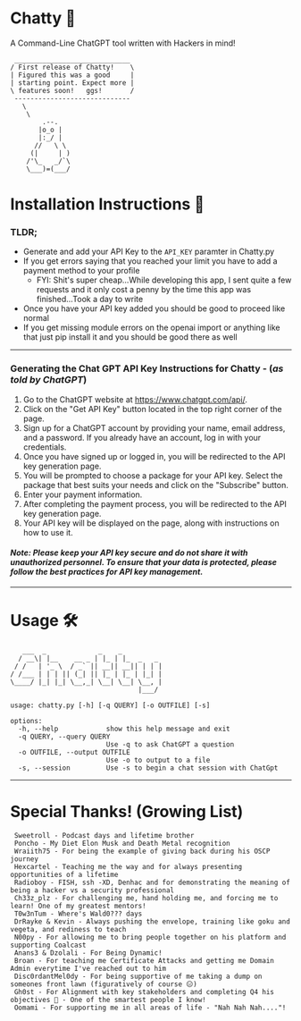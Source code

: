 # Chatty 📢
A Command-Line ChatGPT tool written with Hackers in mind!


```
 _____________________________
/ First release of Chatty!    \
| Figured this was a good     |
| starting point. Expect more |
\ features soon!   ggs!       /
 -----------------------------
   \
    \
        .--.
       |o_o |
       |:_/ |
      //   \ \
     (|     | )
    /'\_   _/`\
    \___)=(___/

```



# Installation Instructions 📝


### TLDR;

* Generate and add your API Key to the `API_KEY` paramter in Chatty.py
* If you get errors saying that you reached your limit you have to add a payment method to your profile
  * FYI: Shit's super cheap...While developing this app, I sent quite a few requests and it only cost a penny by the time this app was finished...Took a day to write
* Once you have your API key added you should be good to proceed like normal
* If you get missing module errors on the openai import or anything like that just pip install it and you should be good there as well

---

### Generating the Chat GPT API Key Instructions for Chatty - (*as told by ChatGPT*) 

1. Go to the ChatGPT website at https://www.chatgpt.com/api/.
2. Click on the "Get API Key" button located in the top right corner of the page.
3. Sign up for a ChatGPT account by providing your name, email address, and a password. If you already have an account, log in with your credentials.
4. Once you have signed up or logged in, you will be redirected to the API key generation page.
5. You will be prompted to choose a package for your API key. Select the package that best suits your needs and click on the "Subscribe" button.
6. Enter your payment information.
7. After completing the payment process, you will be redirected to the API key generation page.
8. Your API key will be displayed on the page, along with instructions on how to use it.

#### *Note: Please keep your API key secure and do not share it with unauthorized personnel. To ensure that your data is protected, please follow the best practices for API key management.*


---

# Usage 🛠️

```
   ___  _             _    _          
  / __\| |__    __ _ | |_ | |_  _   _ 
 / /   | '_ \  / _` || __|| __|| | | |
/ /___ | | | || (_| || |_ | |_ | |_| |
\____/ |_| |_| \__,_| \__| \__| \__, |
                                |___/ 

usage: chatty.py [-h] [-q QUERY] [-o OUTFILE] [-s]

options:
  -h, --help            show this help message and exit
  -q QUERY, --query QUERY
                        Use -q to ask ChatGPT a question
  -o OUTFILE, --output OUTFILE
                        Use -o to output to a file
  -s, --session         Use -s to begin a chat session with ChatGpt
```

---


# Special Thanks! (Growing List)

```
 Sweetroll - Podcast days and lifetime brother
 Poncho - My Diet Elon Musk and Death Metal recognition 
 Wraiith75 - For being the example of giving back during his OSCP journey 
 Hexcartel - Teaching me the way and for always presenting opportunities of a lifetime
 Radioboy - FISH, ssh -XD, Denhac and for demonstrating the meaning of being a hacker vs a security professional
 Ch33z_plz - For challenging me, hand holding me, and forcing me to learn! One of my greatest mentors!
 T0w3nTum - Where's Wald0??? days
 DrRayke & Kevin - Always pushing the envelope, training like goku and vegeta, and rediness to teach
 N00py - For allowing me to bring people together on his platform and supporting Coalcast
 Anans3 & Dzolali - For Being Dynamic! 
 Broan - For teaching me Certificate Attacks and getting me Domain Admin everytime I've reached out to him
 Disc0rdantMel0dy - For being supportive of me taking a dump on someones front lawn (figuratively of course 😑)
 Gh0st - For Alignment with key stakeholders and completing Q4 his objectives 🤣 - One of the smartest people I know!
 Oomami - For supporting me in all areas of life - "Nah Nah Nah...."!
```
